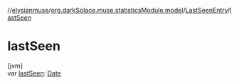 //[elysianmuse](../../../index.md)/[org.darkSolace.muse.statisticsModule.model](../index.md)/[LastSeenEntry](index.md)/[lastSeen](last-seen.md)

# lastSeen

[jvm]\
var [lastSeen](last-seen.md): [Date](https://docs.oracle.com/javase/8/docs/api/java/util/Date.html)
